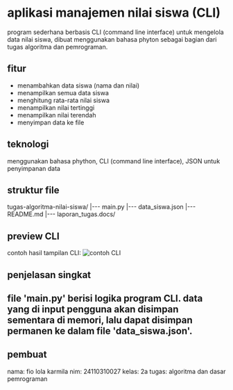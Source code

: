 # aplikasi manajemen nilai siswa (CLI)
program sederhana berbasis CLI (command line interface) untuk mengelola data nilai siswa, dibuat menggunakan bahasa phyton sebagai bagian dari tugas algoritma dan pemrograman.
## fitur
- menambahkan data siswa (nama dan nilai)
- menampilkan semua data siswa
- menghitung rata-rata nilai siswa
- menampilkan nilai tertinggi
- menampilkan nilai terendah
- menyimpan data ke file
## teknologi
menggunakan bahasa phython, CLI (command line interface), JSON untuk penyimpanan data
## struktur file
tugas-algoritma-nilai-siswa/ |--- main.py |--- data_siswa.json |---  README.md |--- laporan_tugas.docs/
## preview CLI
contoh hasil tampilan CLI: 
![contoh CLI](assets/tambahan_data.png)
## penjelasan singkat
file 'main.py' berisi logika program CLI.
data yang di input pengguna akan disimpan sementara di memori, lalu dapat disimpan permanen ke dalam file 'data_siswa.json'.
---
## pembuat
nama: fio lola karmila
nim: 24110310027
kelas: 2a
tugas: algoritma dan dasar pemrograman
